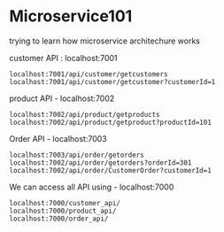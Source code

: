 # Microservice101
trying to learn how microservice architechure works


customer API : localhost:7001
```
localhost:7001/api/customer/getcustomers
localhost:7001/api/customer/getcustomer?customerId=1
```

product API - localhost:7002 

```
localhost:7002/api/product/getproducts
localhost:7002/api/product/getproduct?productId=101
```

Order API - localhost:7003

```
localhost:7003/api/order/getorders
localhost:7002/api/order/getorders?orderId=301
localhost:7002/api/order/CustomerOrder?customerId=1
```

We can access all API using - localhost:7000

```
localhost:7000/customer_api/
localhost:7000/product_api/
localhost:7000/order_api/
```



